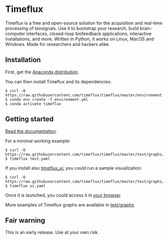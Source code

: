 # Timeflux

Timeflux is a free and open-source solution for the acquisition and real-time processing of biosignals.
Use it to bootstrap your research, build brain-computer interfaces, closed-loop biofeedback applications, interactive installations, and more. Written in Python, it works on Linux, MacOS and Windows. Made for researchers and hackers alike.

## Installation

First, get the [Anaconda distribution](https://www.anaconda.com/download/).

You can then install Timeflux and its dependencies:

```
$ curl -O https://raw.githubusercontent.com/timeflux/timeflux/master/environment.yml
$ conda env create -f environment.yml
$ conda activate timeflux
```

## Getting started

[Read the documentation](https://doc.timeflux.io).

For a minimal working example:
```
$ curl -O https://raw.githubusercontent.com/timeflux/timeflux/master/test/graphs/test.yaml
$ timeflux test.yaml
```

If you install also [timeflux_ui](https://github.com/timeflux/timeflux_ui), you could run a sample visualization:
```
$ curl -O https://raw.githubusercontent.com/timeflux/timeflux/master/test/graphs/ui.yaml
$ timeflux ui.yaml
```
Once it is launched, you could access it in [your browser](http://0.0.0.0:8000)

More examples of Timeflux graphs are available in [test/graphs](https://github.com/timeflux/timeflux/tree/master/test/graphs)

## Fair warning

This is an early release. Use at your own risk.
